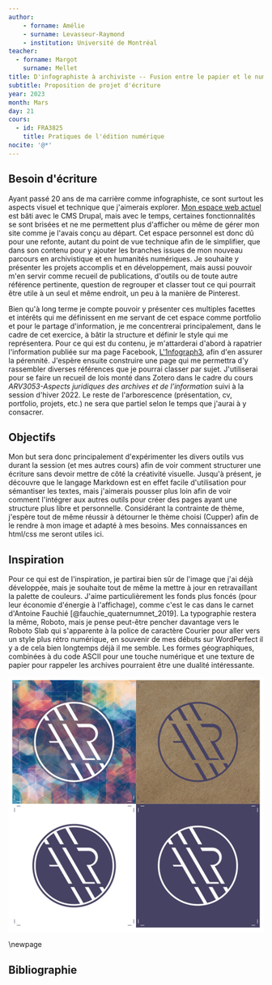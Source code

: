 ```yaml
--- 
author: 
    - forname: Amélie
    - surname: Levasseur-Raymond
    - institution: Université de Montréal
teacher: 
  - forname: Margot
    surname: Mellet
title: D'infographiste à archiviste -- Fusion entre le papier et le numérique
subtitle: Proposition de projet d'écriture
year: 2023
month: Mars
day: 21
cours:
  - id: FRA3825
    title: Pratiques de l'édition numérique
nocite: '@*'
---
```


## Besoin d'écriture

Ayant passé 20 ans de ma carrière comme infographiste, ce sont surtout les aspects visuel et technique que j'aimerais explorer. [Mon espace web actuel](http://amelielr.ca) est bâti avec le CMS Drupal, mais avec le temps, certaines fonctionnalités se sont brisées et ne me permettent plus d'afficher ou même de gérer mon site comme je l'avais conçu au départ. Cet espace personnel est donc dû pour une refonte, autant du point de vue technique afin de le simplifier, que dans son contenu pour y ajouter les branches issues de mon nouveau parcours en archivistique et en humanités numériques. Je souhaite y présenter les projets accomplis et en développement, mais aussi pouvoir m'en servir comme recueil de publications, d'outils ou de toute autre référence pertinente, question de regrouper et classer tout ce qui pourrait être utile à un seul et même endroit, un peu à la manière de Pinterest.

Bien qu'à long terme je compte pouvoir y présenter ces multiples facettes et intérêts qui me définissent en me servant de cet espace comme portfolio et pour le partage d'information, je me concentrerai principalement, dans le cadre de cet exercice, à bâtir la structure et définir le style qui me représentera. Pour ce qui est du contenu, je m'attarderai d'abord à rapatrier l'information publiée sur ma page Facebook, [L'1nfograph3](http://facebook.com/1nfograph3), afin d'en assurer la pérennité. J'espère ensuite construire une page qui me permettra d'y rassembler diverses références que je pourrai classer par sujet. J'utiliserai pour se faire un recueil de lois monté dans Zotero dans le cadre du cours *ARV3053-Aspects juridiques des archives et de l’information* suivi à la session d'hiver 2022. Le reste de l'arborescence (présentation, cv, portfolio, projets, etc.) ne sera que partiel selon le temps que j'aurai à y consacrer.

## Objectifs 

Mon but sera donc principalement d'expérimenter les divers outils vus durant la session (et mes autres cours) afin de voir comment structurer une écriture sans devoir mettre de côté la créativité visuelle. Jusqu'à présent, je découvre que le langage Markdown est en effet facile d'utilisation pour sémantiser les textes, mais j'aimerais pousser plus loin afin de voir comment l'intégrer aux autres outils pour créer des pages ayant une structure plus libre et personnelle. Considérant la contrainte de thème, j'espère tout de même réussir à détourner le thème choisi (Cupper) afin de le rendre à mon image et adapté à mes besoins. Mes connaissances en html/css me seront utiles ici.

## Inspiration

Pour ce qui est de l'inspiration, je partirai bien sûr de l'image que j'ai déjà développée, mais je souhaite tout de même la mettre à jour en retravaillant la palette de couleurs. J'aime particulièrement les fonds plus foncés (pour leur économie d'énergie à l'affichage), comme c'est le cas dans le carnet d'Antoine Fauchié [@fauchie_quaternumnet_2019]. La typographie restera la même, Roboto, mais je pense peut-être pencher davantage vers le Roboto Slab qui s'apparente à la police de caractère Courier pour aller vers un style plus rétro numérique, en souvenir de mes débuts sur WordPerfect il y a de cela bien longtemps déjà il me semble. Les formes géographiques, combinées à du code ASCII pour une touche numérique et une texture de papier pour rappeler les archives pourraient être une dualité intéressante.

![Mon image et logo actuels](media/ALR_logo.jpg)

\newpage

## Bibliographie